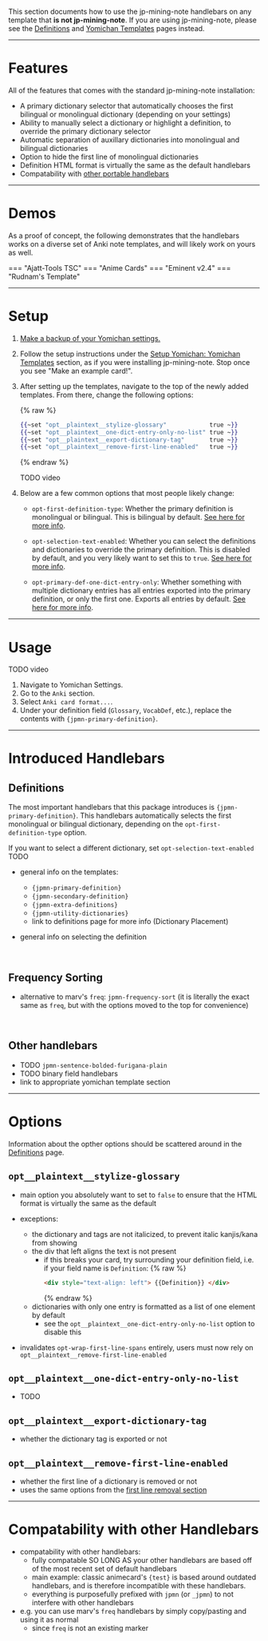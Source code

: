 This section documents how to use the jp-mining-note handlebars on any template
that **is not jp-mining-note**.
If you are using jp-mining-note, please see the
[Definitions](definitions.md) and
[Yomichan Templates](yomichantemplates.md)
pages instead.


---


# Features

All of the features that comes with the standard jp-mining-note installation:

- A primary dictionary selector that automatically chooses the first bilingual or monolingual dictionary (depending on your settings)
- Ability to manually select a dictionary or highlight a definition, to override the primary dictionary selector
- Automatic separation of auxillary dictionaries into monolingual and bilingual dictionaries
- Option to hide the first line of monolingual dictionaries
- Definition HTML format is virtually the same as the default handlebars
- Compatability with [other portable handlebars](#compatability-with-other-handlebars)


---


# Demos

As a proof of concept, the following demonstrates that the handlebars works on a diverse set of
Anki note templates, and will likely work on yours as well.

=== "Ajatt-Tools TSC"
=== "Anime Cards"
=== "Eminent v2.4"
=== "Rudnam's Template"


---


# Setup

1. [Make a backup of your Yomichan settings.](faq.md#how-do-i-backup-yomichan-settings)

1. Follow the setup instructions under the
    [Setup Yomichan: Yomichan Templates](setupyomichan.md#yomichan-templates) section,
     as if you were installing jp-mining-note.
     Stop once you see "Make an example card!".

1. After setting up the templates, navigate to the top of the newly added templates.
    From there, change the following options:

    {% raw %}
    ```handlebars
    {{~set "opt__plaintext__stylize-glossary"            true ~}}
    {{~set "opt__plaintext__one-dict-entry-only-no-list" true ~}}
    {{~set "opt__plaintext__export-dictionary-tag"       true ~}}
    {{~set "opt__plaintext__remove-first-line-enabled"   true ~}}
    ```
    {% endraw %}

    TODO video

1. Below are a few common options that most people likely change:
    - `opt-first-definition-type`:
        Whether the primary definition is monolingual or bilingual.
        This is bilingual by default.
        [See here for more info](definitions.md#primary-definition-selection-automatic).

    - `opt-selection-text-enabled`:
        Whether you can select the definitions and dictionaries
        to override the primary definition. This is disabled by default,
        and you very likely want to set this to `true`.
        [See here for more info](definitions.md#primary-definition-selection-manual).

    - `opt-primary-def-one-dict-entry-only`:
        Whether something with multiple dictionary entries
        has all entries exported into the primary definition, or only the first one.
        Exports all entries by default.
        [See here for more info](definitions.md#exporting-only-one-dictionary-entry).


---


# Usage

TODO video

1. Navigate to Yomichan Settings.
1. Go to the `Anki` section.
1. Select `Anki card format...`.
1. Under your definition field (`Glossary`, `VocabDef`, etc.), replace the contents with `{jpmn-primary-definition}`.

---



# Introduced Handlebars

## Definitions
The most important handlebars that this package introduces is `{jpmn-primary-definition}`.
This handlebars automatically selects the first monolingual or bilingual dictionary,
depending on the `opt-first-definition-type` option.

If you want to select a different dictionary, set `opt-selection-text-enabled` TODO

- general info on the templates:
    - `{jpmn-primary-definition}`
    - `{jpmn-secondary-definition}`
    - `{jpmn-extra-definitions}`
    - `{jpmn-utility-dictionaries}`
    - link to definitions page for more info (Dictionary Placement)

- general info on selecting the definition

<br>

## Frequency Sorting
- alternative to marv's `freq`: `jpmn-frequency-sort`
    (it is literally the exact same as `freq`, but with the options moved to the top for convenience)

<br>


## Other handlebars
- TODO `jpmn-sentence-bolded-furigana-plain`
- TODO binary field handlebars
- link to appropriate yomichan template section


---


# Options
Information about the opther options should be scattered around in the
[Definitions](definitions.md) page.

## `opt__plaintext__stylize-glossary`

- main option you absolutely want to set to `false` to ensure that the HTML format
    is virtually the same as the default

- exceptions:
    - the dictionary and tags are not italicized, to prevent italic kanjis/kana from showing
    - the div that left aligns the text is not present
        - if this breaks your card, try surrounding your definition field, i.e. if your field name is `Definition`:
            {% raw %}
            ```html
            <div style="text-align: left"> {{Definition}} </div>
            ```
            {% endraw %}
    - dictionaries with only one entry is formatted as a list of one element by default
        - see the `opt__plaintext__one-dict-entry-only-no-list` option to disable this

- invalidates `opt-wrap-first-line-spans` entirely, users must now rely on
    `opt__plaintext__remove-first-line-enabled`

## `opt__plaintext__one-dict-entry-only-no-list`

- TODO

## `opt__plaintext__export-dictionary-tag`

- whether the dictionary tag is exported or not

## `opt__plaintext__remove-first-line-enabled`

- whether the first line of a dictionary is removed or not
- uses the same options from the [first line removal section](#first-line-removal-when-html-can-break)

---








# Compatability with other Handlebars
- compatability with other handlebars:
    - fully compatable SO LONG AS your other handlebars are based off of the most recent set of default handlebars
    - main example: classic animecard's `{test}` is based around outdated handlebars, and is therefore incompatible with these handlebars.
    - everything is purposefully prefixed with `jpmn` (or `_jpmn`) to not interfere with other handlebars
- e.g. you can use marv's `freq` handlebars by simply copy/pasting and using it as normal
    - since `freq` is not an existing marker




